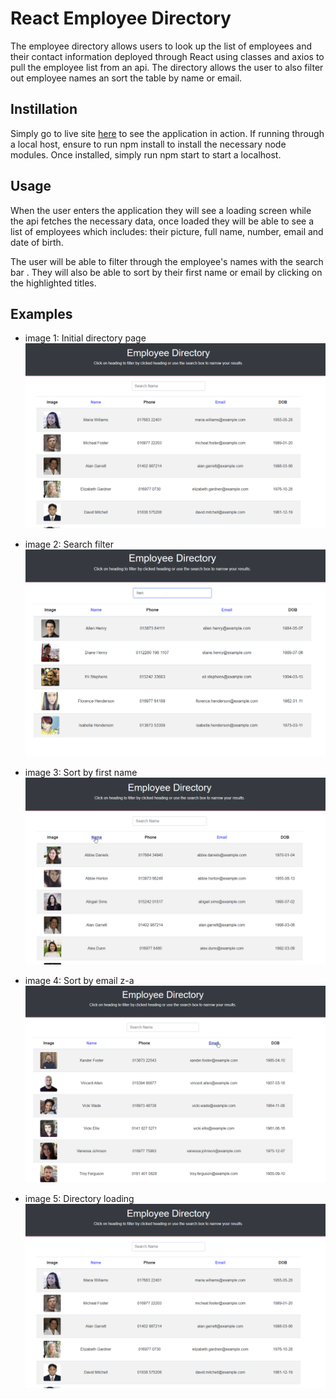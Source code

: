 # React Employee Directory

The employee directory allows users to look up the list of employees and their contact information deployed through React using classes and axios to pull the employee list from an api. The directory allows the user to also filter out employee names an sort the table by name or email.

## Instillation

Simply go to live site [here](https://vast-ravine-47234.herokuapp.com/) to see the application in action. If running through a local host, ensure to run npm install to install the necessary node modules. Once installed, simply run npm start to start a localhost.

## Usage

When the user enters the application they will see a loading screen while the api fetches the necessary data, once loaded they will be able to see a list of employees which includes: their picture, full name, number, email and date of birth. 

The user will be able to filter through the employee's names with the search bar . They will also be able to sort by their first name or email by clicking on the highlighted titles. 

## Examples

- image 1: Initial directory page
![Start up](./assets/2.png)

- image 2: Search filter
![Search](./assets/1.png)

- image 3: Sort by first name
![Name sort](./assets/3.png)

- image 4: Sort by email z-a
![email sort](./assets/4.png)

- image 5: Directory loading
![Loading page](./assets/2.png)
